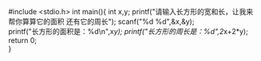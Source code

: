 #include <stdio.h>
    int main(){
    int x,y; 
    printf("请输入长方形的宽和长，让我来帮你算算它的面积 还有它的周长");
    scanf("%d %d",&x,&y);	
    printf("长方形的面积是：%d\n",x*y);
    printf("长方形的周长是：%d",2*x+2*y);
    return 0;	
    }
